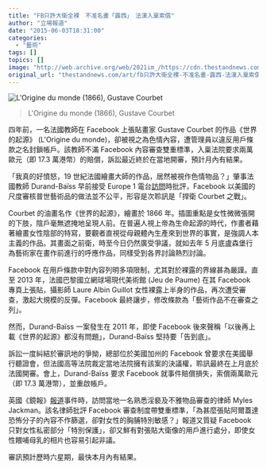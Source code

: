 ```yaml
---
title: "FB只許大衛全裸　不准名畫「露西」　法漢入稟索償"
author: "立場報道"
date: "2015-06-03T18:31:00"
categories:
  - "藝術"
tags: []
topics: []
image: "http://web.archive.org/web/2021im_/https://cdn.thestandnews.com/media/photos/cache/Origine20du20monde_8RTlA_1200x0.jpg"
original_url: "thestandnews.com/art/fb只許大衛全裸-不准名畫-露西-法漢入稟索償"
---
```

![L'Origine du monde (1866), Gustave Courbet](http://web.archive.org/web/2021im_/https://cdn.thestandnews.com/media/photos/cache/Origine20du20monde_8RTlA_1200x0.jpg)

> L'Origine du monde (1866), Gustave Courbet

四年前，一名法國教師在 Facebook 上張貼畫家 Gustave Courbet 的作品《世界的起源》 (L'Origine du monde)，卻被視之為色情內容，遭管理員以違反用戶條款之名封鎖帳戶。該教師不滿 Facebook 內容審查雙重標準，入稟法院要求兩萬歐元（即 17.3 萬港幣）的賠償，訴訟最近終於在當地開審，預計月內有結果。

「我真的好憤怒，19 世紀法國繪畫大師的作品，居然被視作色情物品？」肇事法國教師 Durand-Baïss 早前接受 Europe 1 電台[訪問](http://web.archive.org/web/20210629030154/http://www.independent.co.uk/arts-entertainment/art/news/french-teacher-demands-20000-payout-after-facebook-bans-post-of-gustave-courbet-painting-for-breaching-nudity-policy-10268092.html)時批評，Facebook 以美國的尺度審核普世藝術品的做法並不公平，形容是次聆訊是「捍衛 Courbet 之戰」。

Courbet 的油畫名作《世界的起源》，繪畫於 1866 年。插圖重點是女性微微張開的下肢，陰戶毫無遮掩地呈現人前。在普遍人視上帝為生命起源的時代，作畫者藉著繪畫女性陰部的特寫，要觀者直視從母親體內生產來到世界的事實，是強調人本主義的作品。其畫面之前衛，時至今日仍然廣受爭議，就如去年 5 月底盧森堡行為藝術家在畫作前進行的呼應作品，同樣受到各界討論熱烈討論。

Facebook 在用戶條款中對內容列明多項限制，尤其對於裸露的界線甚為嚴謹。直至 2013 年，法國巴黎國立網球場現代美術館 (Jeu de Paume) 在其 Facebook 專頁上張貼，攝影師 Laure Albin Guillot 女性裸露上半身的作品，再次遭受審查，激起大規模的反彈。Facebook 最終讓步，修改條款為「藝術作品不在審查之列」。

然而，Durand-Baïss 一案發生在 2011 年，即使 Facebook 後來聲稱「以後再上載《世界的起源》都沒有問題」，Durand-Baïss 堅持要「告到底」。

訴訟一度糾結於審訊地的爭拗，總部位於美國加州的 Facebook 曾要求在美國舉行聽證會，但法國高等法院裁定當地法院擁有該案的決議權，聆訊最終在上月底於法國開審。會上，Durand-Baïss 要求 Facebook 就事件賠償損失，索償兩萬歐元（即 17.3 萬港幣），並重啟帳戶。

英國《鏡報》[報道](http://web.archive.org/web/20210629030154/http://www.mirror.co.uk/news/technology-science/technology/art-lover-banned-facebook-posting-5736327)事件時，訪問當地一名熟悉淫褻及不雅物品審查的律師 Myles Jackman。該名律師批評 Facebook 審查制度帶雙重標準，「為甚麼張貼阿爾蓋達恐怖分子的內容不作篩選，卻對女性的胸脯特別敏感？」報道又質疑 Facebook 只對女性私密部分「特別保護」，卻又鮮有對張貼大衛像的用戶進行處分，即使女性餵哺母乳的相片也容易引起非議。

審訊預計歷時六星期，最快本月內有結果。